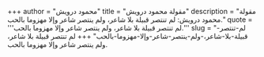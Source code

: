 +++
author = "محمود درويش"
title = "مقولة محمود درويش"
description = "مقولة محمود درويش: لم تنتصر قبيلة بلا شاعر، ولم ينتصر شاعر وإلا مهزوما بالحب."
quote = '''لم تنتصر قبيلة بلا شاعر، ولم ينتصر شاعر وإلا مهزوما بالحب.'''
slug = "لم-تنتصر-قبيلة-بلا-شاعر،-ولم-ينتصر-شاعر-وإلا-مهزوما-بالحب"
+++
لم تنتصر قبيلة بلا شاعر، ولم ينتصر شاعر وإلا مهزوما بالحب.
